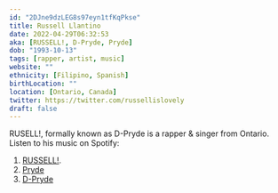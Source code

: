 ```yaml
---
id: "2DJne9dzLEG8s97eyn1tfKqPkse"
title: Russell Llantino
date: 2022-04-29T06:32:53
aka: [RUSSELL!, D-Pryde, Pryde]
dob: "1993-10-13"
tags: [rapper, artist, music]
website: ""
ethnicity: [Filipino, Spanish]
birthLocation: ""
location: [Ontario, Canada]
twitter: https://twitter.com/russellislovely
draft: false
---
```


RUSELL!, formally known as D-Pryde is a rapper & singer from Ontario. Listen to
his music on Spotify:

1. [RUSSELL!](https://open.spotify.com/artist/1cEcF3RdBDSBjhF5Udcmdb).
2. [Pryde](https://open.spotify.com/artist/2jXkmOvMSrdTP5wmWjezVo?si=H31vfff_RLu153k9mAw22w)
3. [D-Pryde](https://open.spotify.com/artist/6IIV6llD55sJRQNfezyFwq?si=8mEM-T5FQEefqAaVLiSYag)
